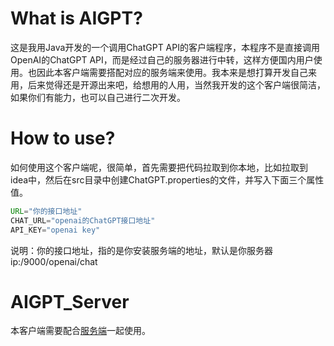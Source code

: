 # What is AIGPT?
这是我用Java开发的一个调用ChatGPT API的客户端程序，本程序不是直接调用OpenAI的ChatGPT API，而是经过自己的服务器进行中转，这样方便国内用户使用。也因此本客户端需要搭配对应的服务端来使用。我本来是想打算开发自己来用，后来觉得还是开源出来吧，给想用的人用，当然我开发的这个客户端很简洁，如果你们有能力，也可以自己进行二次开发。
# How to use?
如何使用这个客户端呢，很简单，首先需要把代码拉取到你本地，比如拉取到idea中，然后在src目录中创建ChatGPT.properties的文件，并写入下面三个属性值。
```java
URL="你的接口地址"
CHAT_URL="openai的ChatGPT接口地址"
API_KEY="openai key"
```
说明：你的接口地址，指的是你安装服务端的地址，默认是你服务器ip:/9000/openai/chat
# AIGPT_Server
本客户端需要配合[服务端](https://github.com/lukeewin/AIGPT_Server)一起使用。
